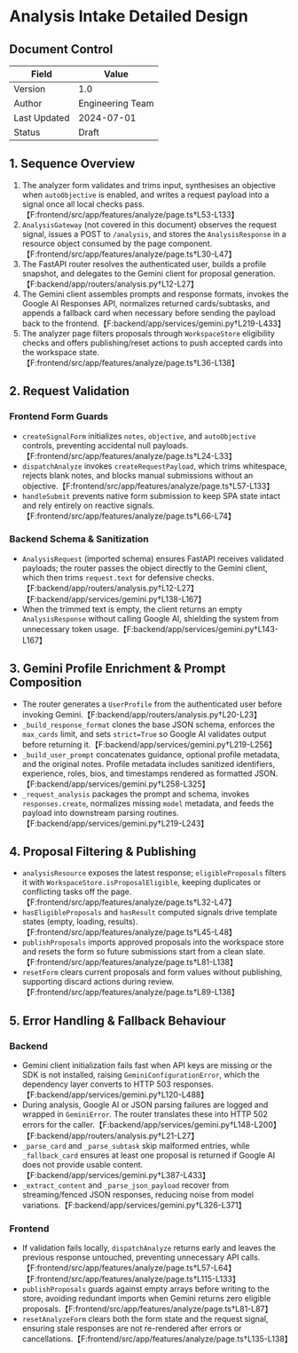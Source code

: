 # Analysis Intake Detailed Design

## Document Control
| Field | Value |
| --- | --- |
| Version | 1.0 |
| Author | Engineering Team |
| Last Updated | 2024-07-01 |
| Status | Draft |

## 1. Sequence Overview
1. The analyzer form validates and trims input, synthesises an objective when `autoObjective` is enabled, and writes a request payload into a signal once all local checks pass.【F:frontend/src/app/features/analyze/page.ts†L53-L133】
2. `AnalysisGateway` (not covered in this document) observes the request signal, issues a POST to `/analysis`, and stores the `AnalysisResponse` in a resource object consumed by the page component.【F:frontend/src/app/features/analyze/page.ts†L30-L47】
3. The FastAPI router resolves the authenticated user, builds a profile snapshot, and delegates to the Gemini client for proposal generation.【F:backend/app/routers/analysis.py†L12-L27】
4. The Gemini client assembles prompts and response formats, invokes the Google AI Responses API, normalizes returned cards/subtasks, and appends a fallback card when necessary before sending the payload back to the frontend.【F:backend/app/services/gemini.py†L219-L433】
5. The analyzer page filters proposals through `WorkspaceStore` eligibility checks and offers publishing/reset actions to push accepted cards into the workspace state.【F:frontend/src/app/features/analyze/page.ts†L36-L138】

## 2. Request Validation
### Frontend Form Guards
- `createSignalForm` initializes `notes`, `objective`, and `autoObjective` controls, preventing accidental null payloads.【F:frontend/src/app/features/analyze/page.ts†L24-L33】
- `dispatchAnalyze` invokes `createRequestPayload`, which trims whitespace, rejects blank notes, and blocks manual submissions without an objective.【F:frontend/src/app/features/analyze/page.ts†L57-L133】
- `handleSubmit` prevents native form submission to keep SPA state intact and rely entirely on reactive signals.【F:frontend/src/app/features/analyze/page.ts†L66-L74】

### Backend Schema & Sanitization
- `AnalysisRequest` (imported schema) ensures FastAPI receives validated payloads; the router passes the object directly to the Gemini client, which then trims `request.text` for defensive checks.【F:backend/app/routers/analysis.py†L12-L27】【F:backend/app/services/gemini.py†L138-L167】
- When the trimmed text is empty, the client returns an empty `AnalysisResponse` without calling Google AI, shielding the system from unnecessary token usage.【F:backend/app/services/gemini.py†L143-L167】

## 3. Gemini Profile Enrichment & Prompt Composition
- The router generates a `UserProfile` from the authenticated user before invoking Gemini.【F:backend/app/routers/analysis.py†L20-L23】
- `_build_response_format` clones the base JSON schema, enforces the `max_cards` limit, and sets `strict=True` so Google AI validates output before returning it.【F:backend/app/services/gemini.py†L219-L256】
- `_build_user_prompt` concatenates guidance, optional profile metadata, and the original notes. Profile metadata includes sanitized identifiers, experience, roles, bios, and timestamps rendered as formatted JSON.【F:backend/app/services/gemini.py†L258-L325】
- `_request_analysis` packages the prompt and schema, invokes `responses.create`, normalizes missing `model` metadata, and feeds the payload into downstream parsing routines.【F:backend/app/services/gemini.py†L219-L243】

## 4. Proposal Filtering & Publishing
- `analysisResource` exposes the latest response; `eligibleProposals` filters it with `WorkspaceStore.isProposalEligible`, keeping duplicates or conflicting tasks off the page.【F:frontend/src/app/features/analyze/page.ts†L32-L47】
- `hasEligibleProposals` and `hasResult` computed signals drive template states (empty, loading, results).【F:frontend/src/app/features/analyze/page.ts†L45-L48】
- `publishProposals` imports approved proposals into the workspace store and resets the form so future submissions start from a clean slate.【F:frontend/src/app/features/analyze/page.ts†L81-L138】
- `resetForm` clears current proposals and form values without publishing, supporting discard actions during review.【F:frontend/src/app/features/analyze/page.ts†L89-L138】

## 5. Error Handling & Fallback Behaviour
### Backend
- Gemini client initialization fails fast when API keys are missing or the SDK is not installed, raising `GeminiConfigurationError`, which the dependency layer converts to HTTP 503 responses.【F:backend/app/services/gemini.py†L120-L488】
- During analysis, Google AI or JSON parsing failures are logged and wrapped in `GeminiError`. The router translates these into HTTP 502 errors for the caller.【F:backend/app/services/gemini.py†L148-L200】【F:backend/app/routers/analysis.py†L21-L27】
- `_parse_card` and `_parse_subtask` skip malformed entries, while `_fallback_card` ensures at least one proposal is returned if Google AI does not provide usable content.【F:backend/app/services/gemini.py†L387-L433】
- `_extract_content` and `_parse_json_payload` recover from streaming/fenced JSON responses, reducing noise from model variations.【F:backend/app/services/gemini.py†L326-L371】

### Frontend
- If validation fails locally, `dispatchAnalyze` returns early and leaves the previous response untouched, preventing unnecessary API calls.【F:frontend/src/app/features/analyze/page.ts†L57-L64】【F:frontend/src/app/features/analyze/page.ts†L115-L133】
- `publishProposals` guards against empty arrays before writing to the store, avoiding redundant imports when Gemini returns zero eligible proposals.【F:frontend/src/app/features/analyze/page.ts†L81-L87】
- `resetAnalyzeForm` clears both the form state and the request signal, ensuring stale responses are not re-rendered after errors or cancellations.【F:frontend/src/app/features/analyze/page.ts†L135-L138】
